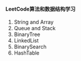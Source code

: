 #### LeetCode算法和数据结构学习

1. String and Array
2. Queue and Stack
3. BinaryTree
4. LinkedList
5. BinarySearch
6. HashTable

